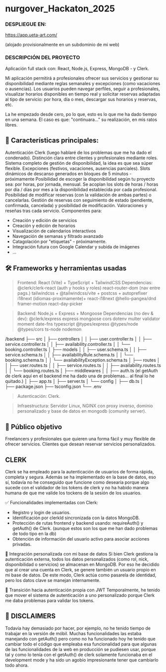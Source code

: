 ﻿# nurgover_Hackaton_2025

### DESPLIEGUE EN:
https://app.ueta-art.com/ 

(alojado provisionalmente en un subdominio de mi web)

### DESCRIPCIÓN DEL PROYECTO ###

Aplicación full stack con: React, Node.js, Express, MongoDB - y Clerk. 

Mi aplicación permitirá a profesionales ofrecer sus servicios y gestionar su disponibilidad mediante reglas semanales y excepciones (como vacaciones o ausencias). 
Los usuarios pueden navegar perfiles, seguir a profesionales, visualizar horarios disponibles en tiempo real y solicitar reservas adaptadas al tipo de servicio: por hora, día o mes, descargar sus horarios y reservas, etc.

La he empezado desde cero, po lo que, esto es lo que me ha dado tiempo en una semana. El caso es que: "continuara..." su realización, en mis ratos libres. 

## 🔧 Características principales:
Autenticación Clerk (luego hablaré de los problemas que me ha dado el condenado).
Distinción clara entre clientes y profesionales mediante roles.
Sistema completo de gestión de disponibilidad, la idea es que sea súper flexible.
Excepciones (festivos, vacaciones, ausencias parciales).
Slots dinámicos de descanso generados en bloques de 5 minutos - próximamente
Posibilidad de escoger la disponibilidad según tu proyecto sea: por horas, por jornada, mensual. 
Se acoplan los slots de horas / horas por día / días por mes a la disponibilidad establecida por cada profesional.
Posibilidad de modificar reservas (con la validación de ambas partes) o cancelarlas.
Gestión de reservas con seguimiento de estado (pendiente, confirmada, cancelada) y posibilidad de modificación.
Valoraciones y reseñas tras cada servicio.
Componentes para: 
- Creación y edición de servicios
- Creación y edición de horarios
- Visualización de calendarios interactivos
- Navegación de semanas y filtrado avanzado
- Catagolación por "etiquetas" - próximamente.
- Integración futura con Google Calendar y subida de imágenes
- ... 

## 🛠️ Frameworks y herramientas usadas
> Frontend: React (Vite) + TypeScript + TailwindCSS
> Dependencias:
@clerk/clerk-react (auth y hooks y roles) 
react-router-dom (nav entre pags.) 
tailwindcss + @tailwindcss/vite + postcss + autoprefixer 
i18next (idiomas-proximamente)+ react-i18next 
@hello-pangea/dnd
framer-motion
react-day-picker 

>Backend: Node.js + Express + Mongoose Dependencias (no dev & dev): @clerk/express express mongoose cors dotenv multer validator moment date-fns typescript @types/express @types/node @types/cors ts-node nodemon

/backend
├── src
│   ├── controllers
│   │   ├── user.controller.ts
│   │   ├── service.controller.ts
│   │   ├── availability.controller.ts
│   │   └── booking.controller.ts
│   ├── models
│   │   ├── user.schema.ts
│   │   ├── service.schema.ts
│   │   ├── availabilityRule.schema.ts
│   │   └── booking.schema.ts
│   │   └── availabilityException.schema.ts
│   ├── routes
│   │   ├── user.routes.ts
│   │   ├── service.routes.ts
│   │   ├── availability.routes.ts
│   │   └── booking.routes.ts
│   ├── middlewares
│   │   ├── auth.ts (el getAuth de clerk aquí en el backend me ha dado una de problemas... al final lo he quitado.)
│   ├── app.ts
│   ├── server.ts
│   └── config
│       ├── db.ts
│      
├── package.json
├── tsconfig.json
└── .env

> Autenticación: Clerk.

> Infraestructura: Servidor Linux, NGINX con proxy inverso, dominio personalizado y base de datos en mongodb (comunity server).


## 🎯 Público objetivo
Freelancers y profesionales que quieren una forma fácil y muy flexible de ofrecer servicios. 
Clientes que desean reservar servicios personalizados.

## CLERK
Clerk se ha empleado para la autenticación de usuarios de forma rápida, completa y segura. Además se ha implementado en la base de datos, eso sí, todavía no he conseguido que funcione como desearía porque algo sucede con el validador de los tokens de clerk y no ha habido manera humana de que me valide los tockens de la sesión de los usuarios.

✅ Funcionalidades implementadas con Clerk:
- Registro y login de usuarios.
- Identificación por clerkId sincronizada con la datos MongoDB.
- Protección de rutas frontend y backend usando: requireAuth() y getAuth() de Clerk. (aunque estos son los que me han dado problemas de todo tipo en la db)
- Obtención de información del usuario activo para asociar acciones privadas.

🔄 Integración personalizada con mi base de datos
Si  bien Clerk gestiona la autenticación externa, todos los datos personalizados (como rol, nick, disponibilidad o servicios) se almacenan en MongoDB. Por eso he decidido que al crear una cuenta en Clerk, se genere también un usuario propio en mi base de datos. De este modo, Clerk actúa como pasarela de identidad, pero los datos clave se manejan internamente.

🔧 Transición hacia autenticación propia con JWT
Temporalmente, he tenido que mover el sistema de autenticación a uno personalizado porque Clerk me daba problemas para validar los tokens.

## 🔎 DISCLAIMERS
Todavía hay demasiado por hacer, por ejemplo, no he tenido tiempo de trabajar en la versión de móbil.
Muchas funcionalidades las estaba  manejando con getAuth() pero como no ha funcionado hoy he tenido que cambiar todo el código que empleaba esa funcionalidad para que algunas de las funcionalidades de la web en producción se pudiesen usar, porque tal y como lo tenía con el getAuth() de clerk solamente funcionaba en el development mode y ha sido un agobio impresionante tener que cambiarlo todo ahora. 
